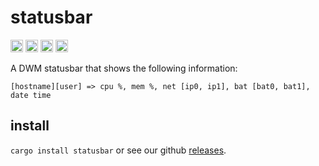 statusbar
===========================

[<img alt="github" src="https://img.shields.io/badge/github-wcampbell0x2a/statusbar-8da0cb?style=for-the-badge&labelColor=555555&logo=github" height="20">](https://github.com/wcampbell0x2a/statusbar)
[<img alt="crates.io" src="https://img.shields.io/crates/v/statusbar.svg?style=for-the-badge&color=fc8d62&logo=rust" height="20">](https://crates.io/crates/statusbar)
[<img alt="docs.rs" src="https://img.shields.io/badge/docs.rs-statusbar-66c2a5?style=for-the-badge&labelColor=555555&logo=docs.rs" height="20">](https://docs.rs/statusbar)
[<img alt="build status" src="https://img.shields.io/github/workflow/status/wcampbell0x2a/statusbar/ci/master?style=for-the-badge" height="20">](https://github.com/wcampbell0x2a/statusbar/actions?query=branch%3Amaster)

A DWM statusbar that shows the following information:
```
[hostname][user] => cpu %, mem %, net [ip0, ip1], bat [bat0, bat1], date time
```

## install
`cargo install statusbar` or see our github [releases](https://github.com/wcampbell0x2a/statusbar/releases).
